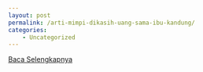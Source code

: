 ```yaml
---
layout: post
permalink: /arti-mimpi-dikasih-uang-sama-ibu-kandung/
categories:
    - Uncategorized
---
```


[Baca Selengkapnya](/04)